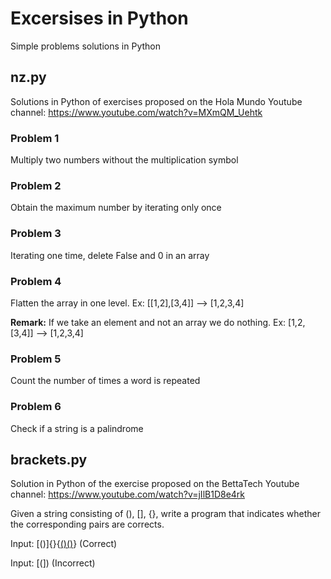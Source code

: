 # Excersises in Python
Simple problems solutions in Python

## nz.py
Solutions in Python of exercises proposed on the Hola Mundo Youtube channel: https://www.youtube.com/watch?v=MXmQM_Uehtk

### Problem 1
Multiply two numbers without the multiplication symbol

### Problem 2
Obtain the maximum number by iterating only once

### Problem 3
Iterating one time, delete False and 0 in an array

### Problem 4
Flatten the array in one level. Ex: [[1,2],[3,4]] --> [1,2,3,4]

**Remark:** If we take an element and not an array we do nothing. Ex: [1,2,[3,4]] --> [1,2,3,4]

### Problem 5
Count the number of times a word is repeated

### Problem 6
Check if a string is a palindrome


## brackets.py
Solution in Python of the exercise proposed on the BettaTech Youtube channel: https://www.youtube.com/watch?v=jIlB1D8e4rk

Given a string consisting of (), [], {}, write a program that indicates whether the corresponding pairs are corrects.

Input: [()]{}{[()()]()} (Correct)

Input: [(]) (Incorrect)
